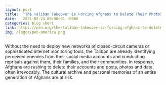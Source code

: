 ```yaml
---
layout: post
title:  "The Taliban Takeover Is Forcing Afghans to Delete Their Photos and Posts—It’s a Free Expression Tragedy"
date:   2021-08-24 00:00:01 -0500
categories: blog short
link: https://pen.org/the-taliban-takeover-is-forcing-afghans-to-delete-their-photos-and-posts-its-a-free-expression-tragedy/
img: /logos/pen-america.png
---
```

Without the need to deploy new networks of closed-circuit cameras or sophisticated internet monitoring tools, the Taliban are already identifying perceived enemies from their social media accounts and conducting reprisals against them, their families, and their communities. In response, Afghans are rushing to delete their accounts and posts, photos and data, often irrevocably. The cultural archive and personal memories of an entire generation of Afghans are at risk.
